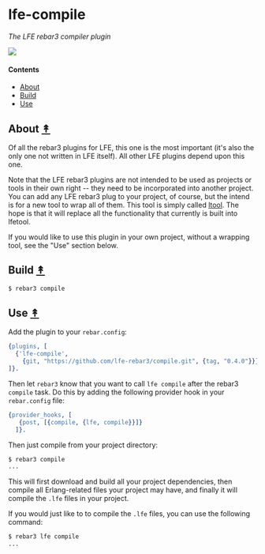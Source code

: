 # lfe-compile

*The LFE rebar3 compiler plugin*

[lr3-logo]: resources/images/logo.png

[![][lr3-logo]][lr3-logo]


#### Contents

* [About](#about-)
* [Build](#build-)
* [Use](#use-)


## About [&#x219F;](#contents)

Of all the rebar3 plugins for LFE, this one is the most important (it's also
the only one not written in LFE itself). All other LFE plugins depend upon this
one.

Note that the LFE rebar3 plugins are not intended to be used as projects or
tools in their own right -- they need to be incorporated into another project.
You can add any LFE rebar3 plug to your project, of course, but the intend is
for a new tool to wrap all of them. This tool is simply called
[ltool](https://github.com/lfe-rebar3/ltool). The hope is that it will replace
all the functionality that currently is built into lfetool.

If you would like to use this plugin in your own project, without a wrapping
tool, see the "Use" section below.

## Build [&#x219F;](#contents)

```bash
$ rebar3 compile
```


## Use [&#x219F;](#contents)

Add the plugin to your ``rebar.config``:

```erlang
{plugins, [
  {'lfe-compile',
    {git, "https://github.com/lfe-rebar3/compile.git", {tag, "0.4.0"}}}
]}.
```

Then let ``rebar3`` know that you want to call ``lfe compile`` after the
rebar3 ``compile`` task. Do this by adding the following provider hook in
your ``rebar.config`` file:

```erlang
{provider_hooks, [
   {post, [{compile, {lfe, compile}}]}
  ]}.
```

Then just compile from your project directory:

```bash
$ rebar3 compile
...
```

This will first download and build all your project dependencies, then compile
all Erlang-related files your project may have, and finally it will compile the
``.lfe`` files in your project.

If you would just like to to compile the ``.lfe`` files, you can use the
following command:

```bash
$ rebar3 lfe compile
...
```
